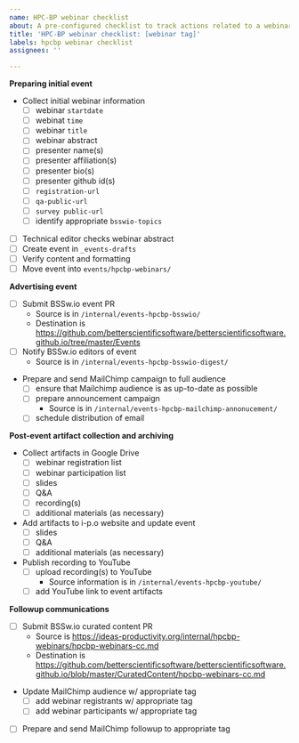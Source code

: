 ```yaml
---
name: HPC-BP webinar checklist
about: A pre-configured checklist to track actions related to a webinar
title: 'HPC-BP webinar checklist: [webinar tag]'
labels: hpcbp webinar checklist
assignees: ''

---
```


**Preparing initial event**
- Collect initial webinar information
  - [ ] webinar `startdate`
  - [ ] webinat `time`
  - [ ] webinar `title`
  - [ ] webinar abstract
  - [ ] presenter name(s)
  - [ ] presenter affiliation(s)
  - [ ] presenter bio(s)
  - [ ] presenter github id(s)
  - [ ] `registration-url`
  - [ ] `qa-public-url`
  - [ ] `survey public-url`
  - [ ] identify appropriate `bsswio-topics`
- [ ] Technical editor checks webinar abstract
- [ ] Create event in `_events-drafts`
- [ ] Verify content and formatting
- [ ] Move event into `events/hpcbp-webinars/`

**Advertising event**
- [ ] Submit BSSw.io event PR
  - Source is in `/internal/events-hpcbp-bsswio/`
  - Destination is <https://github.com/betterscientificsoftware/betterscientificsoftware.github.io/tree/master/Events>
- [ ] Notify BSSw.io editors of event
  - Source is in `/internal/events-hpcbp-bsswio-digest/`
- Prepare and send MailChimp campaign to full audience
  - [ ] ensure that Mailchimp audience is as up-to-date as possible
  - [ ] prepare announcement campaign
    - Source is in `/internal/events-hpcbp-mailchimp-annonucement/`
  - [ ] schedule distribution of email

**Post-event artifact collection and archiving**
- Collect artifacts in Google Drive
  - [ ] webinar registration list
  - [ ] webinar participation list
  - [ ] slides
  - [ ] Q&A
  - [ ] recording(s)
  - [ ] additional materials (as necessary)
- Add artifacts to i-p.o website and update event
  - [ ] slides
  - [ ] Q&A
  - [ ] additional materials (as necessary)
- Publish recording to YouTube
  - [ ] upload recording(s) to YouTube
    - Source information is in `/internal/events-hpcbp-youtube/`
  - [ ] add YouTube link to event artifacts

**Followup communications**
- [ ] Submit BSSw.io curated content PR
  - Source is <https://ideas-productivity.org/internal/hpcbp-webinars/hpcbp-webinars-cc.md>
  - Destination is <https://github.com/betterscientificsoftware/betterscientificsoftware.github.io/blob/master/CuratedContent/hpcbp-webinars-cc.md>
- Update MailChimp audience w/ appropriate tag
  - [ ] add webinar registrants w/ appropriate tag
  - [ ] add webinar participants w/ appropriate tag
- [ ] Prepare and send MailChimp followup to appropriate tag
